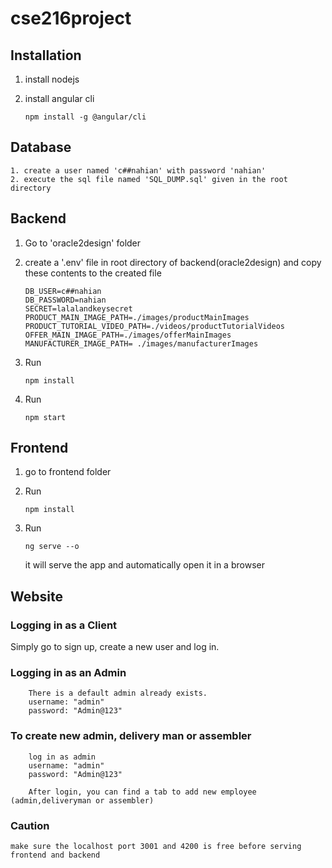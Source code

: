 # cse216project

## Installation

1.  install nodejs
2.  install angular cli

        npm install -g @angular/cli

## Database

    1. create a user named 'c##nahian' with password 'nahian'
    2. execute the sql file named 'SQL_DUMP.sql' given in the root directory

## Backend

1.  Go to 'oracle2design' folder
2.  create a '.env' file in root directory of backend(oracle2design) and copy these contents to the created file

        DB_USER=c##nahian
        DB_PASSWORD=nahian
        SECRET=lalalandkeysecret
        PRODUCT_MAIN_IMAGE_PATH=./images/productMainImages
        PRODUCT_TUTORIAL_VIDEO_PATH=./videos/productTutorialVideos
        OFFER_MAIN_IMAGE_PATH=./images/offerMainImages
        MANUFACTURER_IMAGE_PATH= ./images/manufacturerImages

3.  Run

        npm install

4.  Run

        npm start

## Frontend

1.  go to frontend folder
2.  Run

        npm install

3.  Run

        ng serve --o

    it will serve the app and automatically open it in a browser
    
## Website
### Logging in as a Client
Simply go to sign up, create a new user and log in.
### Logging in as an Admin
        There is a default admin already exists.
        username: "admin"
        password: "Admin@123"

### To create new admin, delivery man or assembler

        log in as admin
        username: "admin"
        password: "Admin@123"

        After login, you can find a tab to add new employee (admin,deliveryman or assembler)
     
### Caution

    make sure the localhost port 3001 and 4200 is free before serving frontend and backend

